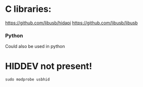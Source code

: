 

# C libraries:
https://github.com/libusb/hidapi
https://github.com/libusb/libusb

### Python

Could also be used in python

# HIDDEV not present!

```
sudo modprobe usbhid
```